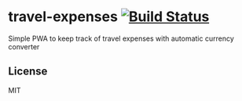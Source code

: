 # travel-expenses [![Build Status](https://travis-ci.org/hendriklammers/travel-expenses.svg?branch=master)](https://travis-ci.org/hendriklammers/travel-expenses)

Simple PWA to keep track of travel expenses with automatic currency converter


## License

MIT
